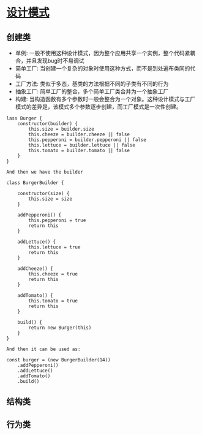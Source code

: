 # [设计模式](https://github.com/sohamkamani/javascript-design-patterns-for-humans)
## 创建类
- 单例: 一般不使用这种设计模式，因为整个应用共享一个实例，整个代码紧耦合，并且发现bug时不易调试
- 简单工厂: 当创建一个复杂的对象时使用这种方式，而不是到处遍布类同的代码
- 工厂方法: 类似于多态，基类的方法根据不同的子类有不同的行为
- 抽象工厂: 简单工厂的整合，多个简单工厂类合并为一个抽象工厂
- 构建: 当构造函数有多个参数时一般会整合为一个对象。这种设计模式与工厂模式的差异是，该模式多个参数逐步创建，而工厂模式是一次性创建。
```
lass Burger {
    constructor(builder) {
        this.size = builder.size
        this.cheeze = builder.cheeze || false
        this.pepperoni = builder.pepperoni || false
        this.lettuce = builder.lettuce || false
        this.tomato = builder.tomato || false
    }
}

And then we have the builder

class BurgerBuilder {

    constructor(size) {
        this.size = size
    }

    addPepperoni() {
        this.pepperoni = true
        return this
    }

    addLettuce() {
        this.lettuce = true
        return this
    }

    addCheeze() {
        this.cheeze = true
        return this
    }

    addTomato() {
        this.tomato = true
        return this
    }

    build() {
        return new Burger(this)
    }
}

And then it can be used as:

const burger = (new BurgerBuilder(14))
    .addPepperoni()
    .addLettuce()
    .addTomato()
    .build()
```
## 结构类
## 行为类